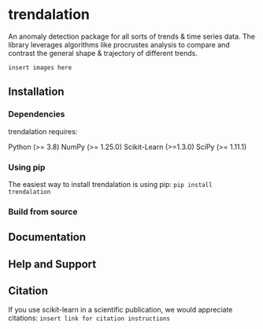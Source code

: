 # trendalation

An anomaly detection package for all sorts of trends & time series data. The library leverages algorithms like procrustes analysis to compare and contrast the general shape & trajectory of different trends.

```insert images here```

## Installation

### Dependencies

trendalation requires:

Python (>= 3.8)
NumPy (>= 1.25.0)
Scikit-Learn (>=1.3.0)
SciPy (>= 1.11.1)

### Using pip

The easiest way to install trendalation is using pip:
`pip install trendalation`

### Build from source

## Documentation

## Help and Support

## Citation

If you use scikit-learn in a scientific publication, we would appreciate citations:
```insert link for citation instructions```
